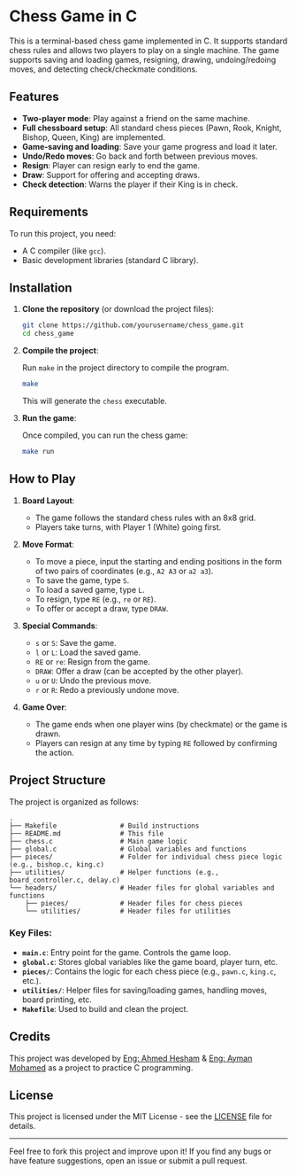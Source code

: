 
# Chess Game in C

This is a terminal-based chess game implemented in C. It supports standard chess rules and allows two players to play on a single machine. The game supports saving and loading games, resigning, drawing, undoing/redoing moves, and detecting check/checkmate conditions.

## Features
- **Two-player mode**: Play against a friend on the same machine.
- **Full chessboard setup**: All standard chess pieces (Pawn, Rook, Knight, Bishop, Queen, King) are implemented.
- **Game-saving and loading**: Save your game progress and load it later.
- **Undo/Redo moves**: Go back and forth between previous moves.
- **Resign**: Player can resign early to end the game.
- **Draw**: Support for offering and accepting draws.
- **Check detection**: Warns the player if their King is in check.

## Requirements

To run this project, you need:
- A C compiler (like `gcc`).
- Basic development libraries (standard C library).

## Installation

1. **Clone the repository** (or download the project files):

   ```bash
   git clone https://github.com/yourusername/chess_game.git
   cd chess_game
   ```

2. **Compile the project**:

   Run `make` in the project directory to compile the program.

   ```bash
   make
   ```

   This will generate the `chess` executable.

3. **Run the game**:

   Once compiled, you can run the chess game:

   ```bash
   make run
   ```

## How to Play

1. **Board Layout**:
   - The game follows the standard chess rules with an 8x8 grid.
   - Players take turns, with Player 1 (White) going first.

2. **Move Format**:
   - To move a piece, input the starting and ending positions in the form of two pairs of coordinates (e.g., `A2 A3` or `a2 a3`).
   - To save the game, type `S`.
   - To load a saved game, type `L`.
   - To resign, type `RE` (e.g., `re` or `RE`).
   - To offer or accept a draw, type `DRAW`.

3. **Special Commands**:
   - `s` or `S`: Save the game.
   - `l` or `L`: Load the saved game.
   - `RE` or `re`: Resign from the game.
   - `DRAW`: Offer a draw (can be accepted by the other player).
   - `u` or `U`: Undo the previous move.
   - `r` or `R`: Redo a previously undone move.

4. **Game Over**:
   - The game ends when one player wins (by checkmate) or the game is drawn.
   - Players can resign at any time by typing `RE` followed by confirming the action.

## Project Structure

The project is organized as follows:

```
.
├── Makefile                # Build instructions
├── README.md               # This file
├── chess.c                 # Main game logic
├── global.c                # Global variables and functions
├── pieces/                 # Folder for individual chess piece logic (e.g., bishop.c, king.c)
├── utilities/              # Helper functions (e.g., board_controller.c, delay.c)
└── headers/                # Header files for global variables and functions
    ├── pieces/             # Header files for chess pieces
    └── utilities/          # Header files for utilities
```

### Key Files:
- **`main.c`**: Entry point for the game. Controls the game loop.
- **`global.c`**: Stores global variables like the game board, player turn, etc.
- **`pieces/`**: Contains the logic for each chess piece (e.g., `pawn.c`, `king.c`, etc.).
- **`utilities/`**: Helper files for saving/loading games, handling moves, board printing, etc.
- **`Makefile`**: Used to build and clean the project.

## Credits

This project was developed by [Eng: Ahmed Hesham](https://github.com/ahmed122000) & [Eng: Ayman Mohamed](https://github.com/Eng-Ayman-Mohamed)  as a project to practice C programming.

## License

This project is licensed under the MIT License - see the [LICENSE](LICENSE) file for details.

---

Feel free to fork this project and improve upon it! If you find any bugs or have feature suggestions, open an issue or submit a pull request.
